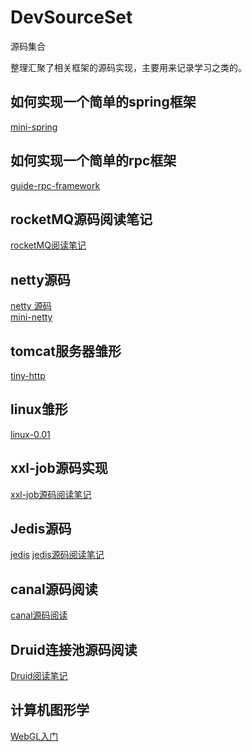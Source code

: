 # DevSourceSet
源码集合

整理汇聚了相关框架的源码实现，主要用来记录学习之类的。

## 如何实现一个简单的spring框架
[mini-spring](https://github.com/DerekYRC/mini-spring)

## 如何实现一个简单的rpc框架
[guide-rpc-framework](https://github.com/Snailclimb/guide-rpc-framework)

## rocketMQ源码阅读笔记
[rocketMQ阅读笔记](https://gitee.com/sbbug/rocket-mqreading)

## netty源码

[netty 源码](https://github.com/netty/netty)  
[mini-netty](https://github.com/jackfo/mini-netty)

## tomcat服务器雏形
[tiny-http](https://github.com/EZLippi/Tinyhttpd)

## linux雏形
[linux-0.01](https://github.com/zavg/linux-0.01)

## xxl-job源码实现

[xxl-job源码阅读笔记](https://gitee.com/sbbug/xxl-job-reading)

## Jedis源码

[jedis](https://github.com/redis/jedis)
[jedis源码阅读笔记](https://gitee.com/sbbug/jedis)

## canal源码阅读

[canal源码阅读](https://gitee.com/sbbug/canal-reading)

## Druid连接池源码阅读

[Druid阅读笔记](https://gitee.com/sbbug/druid-reading)

## 计算机图形学
[WebGL入门](https://github.com/TaroRound/webgl-cookbook)
